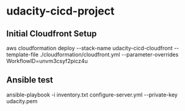 # udacity-cicd-project

## Initial Cloudfront Setup
aws cloudformation deploy --stack-name udacity-cicd-cloudfront --template-file ./cloudformation/cloudfront.yml --parameter-overrides WorkflowID=unvm3csyf2picz4u

## Ansible test
ansible-playbook -i inventory.txt configure-server.yml --private-key udacity.pem